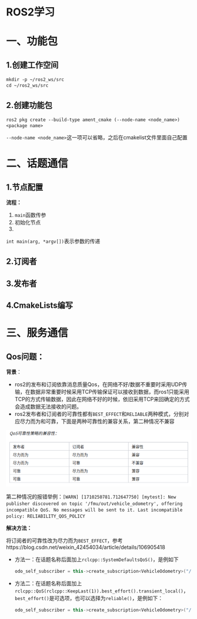 # **ROS2学习**

# 一、功能包

## 1.创建工作空间

```
mkdir -p ~/ros2_ws/src
cd ~/ros2_ws/src
```

## 2.创建功能包

```
ros2 pkg create --build-type ament_cmake (--node-name <node_name>) <package name>
```

`--node-name <node_name>`这一项可以省略，之后在cmakelist文件里面自己配置

# 二、话题通信

## 1.节点配置

**流程：**

1. `main`函数传参
2. 初始化节点
3. 

`int main(arg, *argv[])`表示参数的传递



## 2.订阅者

## 3.发布者

## 4.CmakeLists编写

# 三、服务通信

## Qos问题：

**背景**：

* ros2的发布和订阅依靠消息质量Qos，在网络不好/数据不重要时采用UDP传输，在数据非常重要时候采用TCP传输保证可以接收到数据，而ros1只能采用TCP的方式传输数据，因此在网络不好的时候，依旧采用TCP来回确定的方式会造成数据无法接收的问题。
* ros2发布者和订阅者的可靠性都有`BEST_EFFECT`和`RELIABLE`两种模式，分别对应尽力而为和可靠，下面是两种可靠性的兼容关系，第二种情况不兼容

<img src="picture/Qos1.png">

第二种情况的报错举例：`[WARN] [1710250781.712647750] [mytest]: New publisher discovered on topic '/fmu/out/vehicle_odometry', offering incompatible QoS. No messages will be sent to it. Last incompatible policy: RELIABILITY_QOS_POLICY`

**解决方法：**

将订阅者的可靠性改为尽力而为`BEST_EFFECT`，参考https://blog.csdn.net/weixin_42454034/article/details/106905418

* 方法一：在话题名称后面加上`rclcpp::SystemDefaultsQoS()`，是例如下

  ```c++
  odo_self_subscriber = this->create_subscription<VehicleOdometry>("/fmu/out/vehicle_odometry", rclcpp::SystemDefaultsQoS() ,[this](const VehicleOdometry::SharedPtr msg) {topic_callback(msg);});
  ```

* 方法二：在话题名称后面加上`rclcpp::QoS(rclcpp::KeepLast(1)).best_effort().transient_local()`，`best_effort()`是可选项，也可以选择为`reliable()`，是例如下：

  ```c++
  odo_self_subscriber = this->create_subscription<VehicleOdometry>("/fmu/out/vehicle_odometry", rclcpp::QoS(rclcpp::KeepLast(1)).best_effort().transient_local(), [this](const VehicleOdometry::SharedPtr msg) {topic_callback(msg);});
  ```

